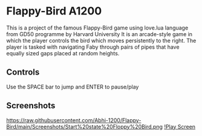 # Flappy-Bird A1200
This is a project of the famous Flappy-Bird game using love.lua language from GD50 programme by Harvard University
It is an arcade-style game in which the player controls the bird which moves persistently to the right. The player is tasked with navigating Faby through pairs of pipes that have equally sized gaps placed at random heights.
## Controls
Use the SPACE bar to jump and ENTER to pause/play
## Screenshots
https://raw.githubusercontent.com/Abhi-1200/Flappy-Bird/main/Screenshots/Start%20state%20Floppy%20Bird.png
[!Play Screen](https://raw.githubusercontent.com/Abhi-1200/Flappy-Bird/main/Screenshots/Play%20state.png)
